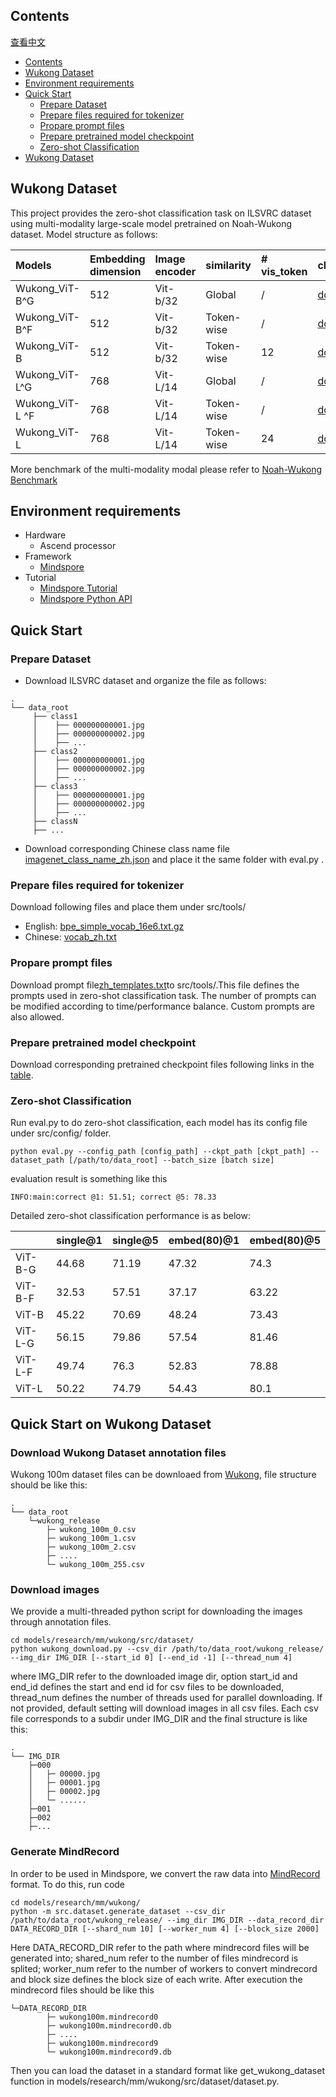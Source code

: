 ## Contents

[查看中文](./README_CN.md)

- [Contents](#contents)
- [Wukong Dataset](#wukong-dataset)
- [Environment requirements](#environment-requirements)
- [Quick Start](#quick-start)
    - [Prepare Dataset](#prepare-dataset)
    - [Prepare files required for tokenizer](#prepare-files-required-for-tokenizer)
    - [Propare prompt files](#propare-prompt-files)
    - [Prepare pretrained model checkpoint](#prepare-pretrained-model-checkpoint)
    - [Zero-shot Classification](#zero-shot-classification)
- [Wukong Dataset](#quick-start-on-wukong-dataset)

## Wukong Dataset

This project provides the zero-shot classification task on ILSVRC dataset using multi-modality large-scale model pretrained on Noah-Wukong dataset. Model structure as follows:

|Models|Embedding dimension|Image encoder|similarity|# vis_token|checkpoints|
|:----|:----|:----|:----|:----|:----|
|Wukong_ViT-B^G|512|Vit-b/32|Global|/|[download](https://drive.google.com/file/d/1kDCF3rsd7Ckioag0Nzmiu2ZKVTAk7gej/view?usp=sharing)|
|Wukong_ViT-B^F|512|Vit-b/32|Token-wise|/|[download](https://drive.google.com/file/d/1xXaZ7K1E9RbboiUJCeB0kdjRaa3KJUM1/view?usp=sharing)|
|Wukong_ViT-B|512|Vit-b/32|Token-wise|12|[download](https://drive.google.com/file/d/17szMVtb_Ea1YSXgpV_bLH175I_2slOeo/view?usp=sharing)|
|Wukong_ViT-L^G|768|Vit-L/14|Global|/|[download](https://drive.google.com/file/d/1vouG2jtOvHAPlKRiWC5XMJBEPvY6F2tv/view?usp=sharing)|
|Wukong_ViT-L ^F|768|Vit-L/14|Token-wise|/|[download](https://drive.google.com/file/d/1Wbf6EbLc38c5qMDHyVcX7gTjFB-wtIfa/view?usp=sharing)|
|Wukong_ViT-L|768|Vit-L/14|Token-wise|24|[download](https://drive.google.com/file/d/1Wbf6EbLc38c5qMDHyVcX7gTjFB-wtIfa/view?usp=sharing)|

More benchmark of the multi-modality modal please refer to [Noah-Wukong Benchmark](https://wukong-dataset.github.io/wukong-dataset/benchmark.html)

## Environment requirements

- Hardware
    - Ascend processor
- Framework
    - [Mindspore](https://www.mindspore.cn/ "Mindspore")
- Tutorial
    - [Mindspore Tutorial](https://www.mindspore.cn/tutorials/zh-CN/r1.9/index.html)
    - [Mindspore Python API](https://www.mindspore.cn/docs/zh-CN/r1.9/index.html)

## Quick Start

### Prepare Dataset

- Download ILSVRC dataset and organize the file as follows:

```text
.
└── data_root
     ├── class1
     │    ├── 000000000001.jpg
     │    ├── 000000000002.jpg
     │    ├── ...
     ├── class2
     │    ├── 000000000001.jpg
     │    ├── 000000000002.jpg
     │    ├── ...
     ├── class3
     │    ├── 000000000001.jpg
     │    ├── 000000000002.jpg
     │    ├── ...
     ├── classN
     ├── ...
```

- Download corresponding Chinese class name file [imagenet_class_name_zh.json](https://drive.google.com/file/d/1LL0GygtD-ob19EwRuSTfm43ZuFqqy4Q_/view?usp=sharing) and place it the same folder with eval.py .

### Prepare files required for tokenizer

Download following files and place them under src/tools/

- English: [bpe_simple_vocab_16e6.txt.gz](https://drive.google.com/file/d/1SCrD7wewUhxljCggEQxQr1khCfT6mGnj/view?usp=sharing)
- Chinese: [vocab_zh.txt](https://drive.google.com/file/d/1jmbTqpnef3czYWMK2QXYm_i79FpV1bxl/view?usp=sharing)

### Propare prompt files

Download prompt file[zh_templates.txt](https://drive.google.com/file/d/1Zky3V9LYRGBaAZzGEuTNAINYHLVPn8bd/view?usp=sharing)to src/tools/.This file defines the prompts used in zero-shot classification task. The number of prompts can be modified according to time/performance balance. Custom prompts are also allowed.

### Prepare pretrained model checkpoint

Download corresponding pretrained checkpoint files following links in the [table](#wukong-dataset).

### Zero-shot Classification

Run eval.py to do zero-shot classification, each model has its config file under src/config/ folder.

```shell
python eval.py --config_path [config_path] --ckpt_path [ckpt_path] --dataset_path [/path/to/data_root] --batch_size [batch size]
```

evaluation result is something like this

```text
INFO:main:correct @1: 51.51; correct @5: 78.33
```

Detailed zero-shot classification performance is as below:

| |single@1|single@5|embed(80)@1|embed(80)@5|
|:----|:----|:----|:----|:----|
|ViT-B-G|44.68|71.19|47.32|74.3|
|ViT-B-F|32.53|57.51|37.17|63.22|
|ViT-B|45.22|70.69|48.24|73.43|
|ViT-L-G|56.15|79.86|57.54|81.46|
|ViT-L-F|49.74|76.3|52.83|78.88|
|ViT-L|50.22|74.79|54.43|80.1|

## Quick Start on Wukong Dataset

### Download Wukong Dataset annotation files

Wukong 100m dataset files can be downloaed from [Wukong](https://wukong-dataset.github.io/wukong-dataset/download.html), file structure should be like this:

```text
.
└── data_root
    └─wukong_release
        ├─ wukong_100m_0.csv
        ├─ wukong_100m_1.csv
        ├─ wukong_100m_2.csv
        ├─ ....
        └─ wukong_100m_255.csv
```

### Download images

We provide a multi-threaded python script for downloading the images through annotation files.

```shell
cd models/research/mm/wukong/src/dataset/
python wukong_download.py --csv_dir /path/to/data_root/wukong_release/ --img_dir IMG_DIR [--start_id 0] [--end_id -1] [--thread_num 4]
```

where IMG_DIR refer to the downloaded image dir, option start_id and end_id defines the start and end id for csv files to be downloaded, thread_num defines the number of threads used for parallel downloading. If not provided, default setting will download images in all csv files. Each csv file corresponds to a subdir under IMG_DIR and the final structure is like this:

```text
.
└── IMG_DIR
    ├─000
    │   ├─ 00000.jpg
    │   ├─ 00001.jpg
    │   ├─ 00002.jpg
    │   └─ ......
    ├─001
    ├─002
    ├─...
```

### Generate MindRecord

In order to be used in Mindspore, we convert the raw data into [MindRecord](https://www.mindspore.cn/docs/en/r1.9/api_python/mindspore.mindrecord.html#module-mindspore.mindrecord) format. To do this, run code

```shell
cd models/research/mm/wukong/
python -m src.dataset.generate_dataset --csv_dir /path/to/data_root/wukong_release/ --img_dir IMG_DIR --data_record_dir DATA_RECORD_DIR [--shard_num 10] [--worker_num 4] [--block_size 2000]
```

Here DATA_RECORD_DIR refer to the path where mindrecord files will be generated into; shared_num refer to the number of files mindrecord is splited; worker_num refer to the number of workers to convert mindrecord and block size defines the block size of each write. After execution the mindrecord files should be like this

```text
└─DATA_RECORD_DIR
        ├─ wukong100m.mindrecord0
        ├─ wukong100m.mindrecord0.db
        ├─ ....
        ├─ wukong100m.mindrecord9
        └─ wukong100m.mindrecord9.db
```

Then you can load the dataset in a standard format like get_wukong_dataset function in models/research/mm/wukong/src/dataset/dataset.py.
